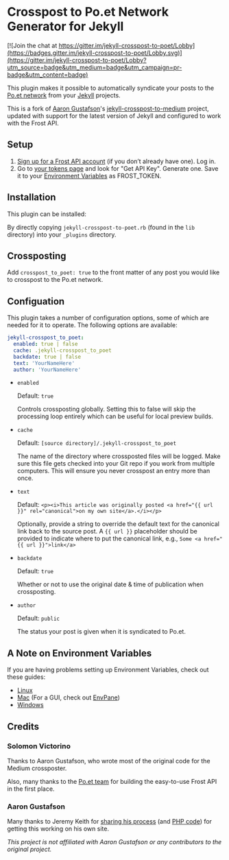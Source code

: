 # Crosspost to Po.et Network Generator for Jekyll

[![Join the chat at https://gitter.im/jekyll-crosspost-to-poet/Lobby](https://badges.gitter.im/jekyll-crosspost-to-poet/Lobby.svg)](https://gitter.im/jekyll-crosspost-to-poet/Lobby?utm_source=badge&utm_medium=badge&utm_campaign=pr-badge&utm_content=badge)

This plugin makes it possible to automatically syndicate your posts to the [Po.et network](https://po.et) from your [Jekyll](https://jekyllrb.com) projects.

This is a fork of [Aaron Gustafson](https://www.aaron-gustafson.com)'s [jekyll-crosspost-to-medium](https://github.com/aarongustafson/jekyll-crosspost-to-medium) project, updated with support for the latest version of Jekyll and configured to work with the Frost API.

## Setup

1.  [Sign up for a Frost API account](https://frost.po.et/) (if you don’t already have one). Log in.
2.  Go to [your tokens page](https://frost.po.et/token) and look for "Get API Key". Generate one. Save it to your [Environment Variables](https://en.wikipedia.org/wiki/Environment_variable) as FROST_TOKEN.

## Installation

This plugin can be installed:

By directly copying `jekyll-crosspost-to-poet.rb` (found in the `lib` directory) into your `_plugins` directory.

## Crossposting

Add `crosspost_to_poet: true` to the front matter of any post you would like to crosspost to the Po.et network.

## Configuation

This plugin takes a number of configuration options, some of which are needed for it to operate. The following options are available:

```yaml
jekyll-crosspost_to_poet:
  enabled: true | false
  cache: .jekyll-crosspost_to_poet
  backdate: true | false
  text: 'YourNameHere'
  author: 'YourNameHere'
```

- `enabled`

  Default: `true`

  Controls crossposting globally. Setting this to false will skip the processing loop entirely which can be useful for local preview builds.

- `cache`

  Default: `[source directory]/.jekyll-crosspost_to_poet`

  The name of the directory where crossposted files will be logged. Make sure this file gets checked into your Git repo if you work from multiple computers. This will ensure you never crosspost an entry more than once.

- `text`

  Default: `<p><i>This article was originally posted <a href="{{ url }}" rel="canonical">on my own site</a>.</i></p>`

  Optionally, provide a string to override the default text for the canonical link back to the source post. A `{{ url }}` placeholder should be provided to indicate where to put the canonical link, e.g., `Some <a href="{{ url }}">link</a>`

- `backdate`

  Default: `true`

  Whether or not to use the original date & time of publication when crossposting.

- `author`

  Default: `public`

  The status your post is given when it is syndicated to Po.et.

## A Note on Environment Variables

If you are having problems setting up Environment Variables, check out these guides:

- [Linux](https://www.digitalocean.com/community/tutorials/how-to-read-and-set-environmental-and-shell-variables-on-a-linux-vps)
- [Mac](http://osxdaily.com/2015/07/28/set-enviornment-variables-mac-os-x/) (For a GUI, check out [EnvPane](https://github.com/hschmidt/EnvPane))
- [Windows](http://www.computerhope.com/issues/ch000549.htm)

## Credits

### Solomon Victorino

Thanks to Aaron Gustafson, who wrote most of the original code for the Medium crossposter.

Also, many thanks to the [Po.et team](https://www.po.et/team) for building the easy-to-use Frost API in the first place.

### Aaron Gustafson

Many thanks to Jeremy Keith for [sharing his process](https://adactio.com/journal/9694) (and [PHP code](https://gist.github.com/adactio/c174a4a68498e30babfd)) for getting this working on his own site.

_This project is not affiliated with Aaron Gustafson or any contributors to the original project._
